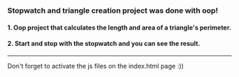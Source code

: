 ### Stopwatch and triangle creation project was done with oop!


#### 1. Oop project that calculates the length and area of ​​a triangle's perimeter.
#### 2. Start and stop with the stopwatch and you can see the result.

---

<p>Don't forget to activate the js files on the index.html page :))</p>